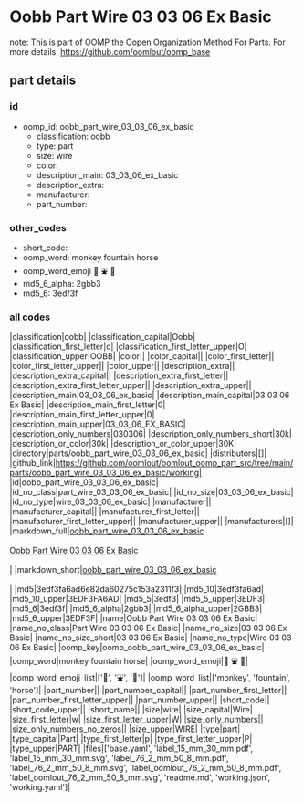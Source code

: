 # Oobb Part Wire 03 03 06 Ex Basic  

note: This is part of OOMP the Oopen Organization Method For Parts. For more details: https://github.com/oomlout/oomp_base

##  part details





### id
* oomp_id: oobb_part_wire_03_03_06_ex_basic
  * classification: oobb
  * type: part
  * size: wire
  * color: 
  * description_main: 03_03_06_ex_basic
  * description_extra: 
  * manufacturer: 
  * part_number: 

### other_codes
* short_code: 
* oomp_word: monkey fountain horse
* oomp_word_emoji :monkey: :fountain: :horse:
* md5_6_alpha: 2gbb3
* md5_6: 3edf3f

### all codes 
|classification|oobb|
|classification_capital|Oobb|
|classification_first_letter|o|
|classification_first_letter_upper|O|
|classification_upper|OOBB|
|color||
|color_capital||
|color_first_letter||
|color_first_letter_upper||
|color_upper||
|description_extra||
|description_extra_capital||
|description_extra_first_letter||
|description_extra_first_letter_upper||
|description_extra_upper||
|description_main|03_03_06_ex_basic|
|description_main_capital|03 03 06 Ex Basic|
|description_main_first_letter|0|
|description_main_first_letter_upper|0|
|description_main_upper|03_03_06_EX_BASIC|
|description_only_numbers|030306|
|description_only_numbers_short|30k|
|description_or_color|30k|
|description_or_color_upper|30K|
|directory|parts/oobb_part_wire_03_03_06_ex_basic|
|distributors|[]|
|github_link|https://github.com/oomlout/oomlout_oomp_part_src/tree/main/parts/oobb_part_wire_03_03_06_ex_basic/working|
|id|oobb_part_wire_03_03_06_ex_basic|
|id_no_class|part_wire_03_03_06_ex_basic|
|id_no_size|03_03_06_ex_basic|
|id_no_type|wire_03_03_06_ex_basic|
|manufacturer||
|manufacturer_capital||
|manufacturer_first_letter||
|manufacturer_first_letter_upper||
|manufacturer_upper||
|manufacturers|[]|
|markdown_full|[oobb_part_wire_03_03_06_ex_basic](https://github.com/oomlout/oomlout_oomp_part_src/tree/main/parts/oobb_part_wire_03_03_06_ex_basic/working)<br>[](https://github.com/oomlout/oomlout_oomp_part_src/tree/main/parts/oobb_part_wire_03_03_06_ex_basic/working)<br>[Oobb Part Wire 03 03 06 Ex Basic](https://github.com/oomlout/oomlout_oomp_part_src/tree/main/parts/oobb_part_wire_03_03_06_ex_basic/working)<br><br>|
|markdown_short|[oobb_part_wire_03_03_06_ex_basic](https://github.com/oomlout/oomlout_oomp_part_src/tree/main/parts/oobb_part_wire_03_03_06_ex_basic/working)<br><br>|
|md5|3edf3fa6ad6e82da60275c153a2311f3|
|md5_10|3edf3fa6ad|
|md5_10_upper|3EDF3FA6AD|
|md5_5|3edf3|
|md5_5_upper|3EDF3|
|md5_6|3edf3f|
|md5_6_alpha|2gbb3|
|md5_6_alpha_upper|2GBB3|
|md5_6_upper|3EDF3F|
|name|Oobb Part Wire 03 03 06 Ex Basic|
|name_no_class|Part Wire 03 03 06 Ex Basic|
|name_no_size|03 03 06 Ex Basic|
|name_no_size_short|03 03 06 Ex Basic|
|name_no_type|Wire 03 03 06 Ex Basic|
|oomp_key|oomp_oobb_part_wire_03_03_06_ex_basic|
|oomp_word|monkey fountain horse|
|oomp_word_emoji|:monkey: :fountain: :horse:|
|oomp_word_emoji_list|[':monkey:', ':fountain:', ':horse:']|
|oomp_word_list|['monkey', 'fountain', 'horse']|
|part_number||
|part_number_capital||
|part_number_first_letter||
|part_number_first_letter_upper||
|part_number_upper||
|short_code||
|short_code_upper||
|short_name||
|size|wire|
|size_capital|Wire|
|size_first_letter|w|
|size_first_letter_upper|W|
|size_only_numbers||
|size_only_numbers_no_zeros||
|size_upper|WIRE|
|type|part|
|type_capital|Part|
|type_first_letter|p|
|type_first_letter_upper|P|
|type_upper|PART|
|files|['base.yaml', 'label_15_mm_30_mm.pdf', 'label_15_mm_30_mm.svg', 'label_76_2_mm_50_8_mm.pdf', 'label_76_2_mm_50_8_mm.svg', 'label_oomlout_76_2_mm_50_8_mm.pdf', 'label_oomlout_76_2_mm_50_8_mm.svg', 'readme.md', 'working.json', 'working.yaml']|

